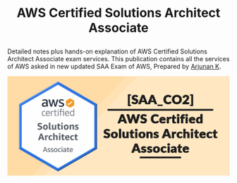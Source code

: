 # <p align='center'>AWS Certified Solutions Architect Associate</p>
Detailed notes plus hands-on explanation of AWS Certified Solutions Architect Associate exam services. This publication contains all the services of AWS asked in new updated SAA Exam of AWS, Prepared by [Arjunan K](https://www.linkedin.com/in/arjunan-k/).

[![](https://github.com/arjunan-k/AWS_SAA/blob/main/Files/aws_saa.png?raw=true)](https://arjunan-k.github.io/AWS_SAA/)

